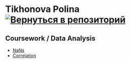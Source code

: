 # Tikhonova Polina    [![Вернуться в репозиторий](https://pollytikhonova.github.io/coursework/GitHub-Mark-32px.png "Вернуться в репозиторий")](https://github.com/PollyTikhonova/coursework/tree/master/data_analysis)
## Coursework / Data Analysis

* [NaNs](https://pollytikhonova.github.io/coursework/data_analysis/Watch%2Bat%2Bnans.html)
* [Correlation](https://PollyTikhonova.github.io/coursework/correlation/)


